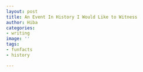```yaml
---
layout: post
title: An Event In History I Would Like to Witness
author: Hiba
categories:
- writing
image: ''
tags:
- funfacts
- history

---
```


